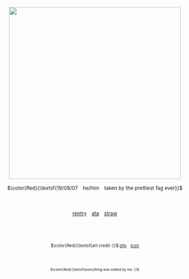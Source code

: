 <p align="center">
  <img width="400" height="400" src="https://github.com/user-attachments/assets/7dd96fb7-cae4-454f-9099-c5b0d31a82d6" />
</p>
<p align="center"><sub>$\color{Red}{\textsf{19/08/07  ⠀he/him  ⠀taken by the prettiest fag ever}}$<br/></sub></p>
<br/>
<p align="center"><sub><a href="https://rentry.co/ywnwoah">rentry</a>  ⠀<a href="https://ywn.atabook.org">ata</a>  ⠀<a href="https://dukedude.straw.page">straw</a></sub></p>
<p align="center"></p>
<br/>

<br/>
<p align="center"><sub><sub>$\color{Red}{\textsf{art credit :}}$ <a href="https://no.pinterest.com/pin/812407220328910940">pfp</a>  ⠀<a href="https://www.tumblr.com/whostran/167857628460/fire-up">icon</a></sub></sub></p>
<br/>
<p align="center"><sub><sub><sub>$\color{Red}{\textsf{everything was edited by me .}}$</sub></sub></sub></p>
